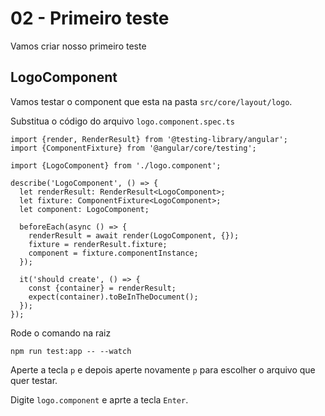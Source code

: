 # 02 - Primeiro teste

Vamos criar nosso primeiro teste

## LogoComponent

Vamos testar o component que esta na pasta `src/core/layout/logo`.

Substitua o código do arquivo `logo.component.spec.ts`

```
import {render, RenderResult} from '@testing-library/angular';
import {ComponentFixture} from '@angular/core/testing';

import {LogoComponent} from './logo.component';

describe('LogoComponent', () => {
  let renderResult: RenderResult<LogoComponent>;
  let fixture: ComponentFixture<LogoComponent>;
  let component: LogoComponent;

  beforeEach(async () => {
    renderResult = await render(LogoComponent, {});
    fixture = renderResult.fixture;
    component = fixture.componentInstance;
  });

  it('should create', () => {
    const {container} = renderResult;
    expect(container).toBeInTheDocument();
  });
});
```

Rode o comando na raiz

```
npm run test:app -- --watch
```

Aperte a tecla `p` e depois aperte novamente `p` para escolher o arquivo que quer testar.

Digite `logo.component` e aprte a tecla `Enter`.
